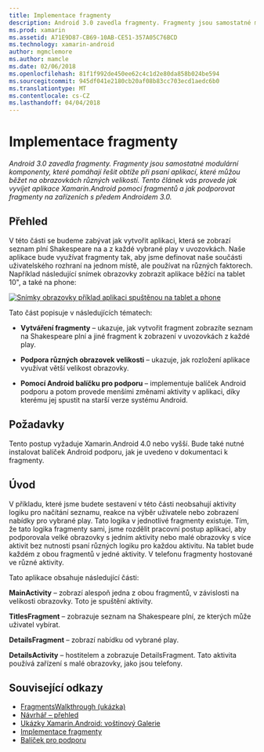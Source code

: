```yaml
---
title: Implementace fragmenty
description: Android 3.0 zavedla fragmenty. Fragmenty jsou samostatné modulární komponenty, které pomáhají řešit obtíže při psaní aplikací, které můžou běžet na obrazovkách různých velikostí. Tento článek vás provede jak vyvíjet aplikace Xamarin.Android pomocí fragmentů a jak podporovat fragmenty na zařízeních s předem Androidem 3.0.
ms.prod: xamarin
ms.assetid: A71E9D87-CB69-10AB-CE51-357A05C76BCD
ms.technology: xamarin-android
author: mgmclemore
ms.author: mamcle
ms.date: 02/06/2018
ms.openlocfilehash: 81f1f992de450ee62c4c1d2e80da858b024be594
ms.sourcegitcommit: 945df041e2180cb20af08b83cc703ecd1aedc6b0
ms.translationtype: MT
ms.contentlocale: cs-CZ
ms.lasthandoff: 04/04/2018
---
```

# <a name="implementing-with-fragments"></a>Implementace fragmenty

_Android 3.0 zavedla fragmenty. Fragmenty jsou samostatné modulární komponenty, které pomáhají řešit obtíže při psaní aplikací, které můžou běžet na obrazovkách různých velikostí. Tento článek vás provede jak vyvíjet aplikace Xamarin.Android pomocí fragmentů a jak podporovat fragmenty na zařízeních s předem Androidem 3.0._


## <a name="overview"></a>Přehled

V této části se budeme zabývat jak vytvořit aplikaci, která se zobrazí seznam plní Shakespeare na a z každé vybrané play v uvozovkách. Naše aplikace bude využívat fragmenty tak, aby jsme definovat naše součásti uživatelského rozhraní na jednom místě, ale používat na různých faktorech. Například následující snímek obrazovky zobrazit aplikace běžící na tablet 10", a také na phone:

[![Snímky obrazovky příklad aplikaci spuštěnou na tablet a phone](images/intro-screenshot-sml.png)](images/intro-screenshot.png#lightbox)

Tato část popisuje v následujících tématech:

- **Vytváření fragmenty** &ndash; ukazuje, jak vytvořit fragment zobrazíte seznam na Shakespeare plní a jiné fragment k zobrazení v uvozovkách z každé play.

- **Podpora různých obrazovek velikosti** &ndash; ukazuje, jak rozložení aplikace využívat větší velikost obrazovky.

- **Pomocí Android balíčku pro podporu** &ndash; implementuje balíček Android podporu a potom provede menšími změnami aktivity v aplikaci, díky kterému jej spustit na starší verze systému Android.


## <a name="requirements"></a>Požadavky

Tento postup vyžaduje Xamarin.Android 4.0 nebo vyšší. Bude také nutné instalovat balíček Android podporu, jak je uvedeno v dokumentaci k fragmenty.


## <a name="introduction"></a>Úvod

V příkladu, které jsme budete sestavení v této části neobsahují aktivity logiku pro načítání seznamu, reakce na výběr uživatele nebo zobrazení nabídky pro vybrané play. Tato logika v jednotlivé fragmenty existuje.
Tím, že tato logika fragmenty sami, jsme rozdělit pracovní postup aplikaci, aby podporovala velké obrazovky s jedním aktivity nebo malé obrazovky s více aktivit bez nutnosti psaní různých logiku pro každou aktivitu. Na tablet bude každém z obou fragmentů v jedné aktivity. V telefonu fragmenty hostované ve různé aktivity.

Tato aplikace obsahuje následující části:

 **MainActivity** – zobrazí alespoň jedna z obou fragmentů, v závislosti na velikosti obrazovky. Toto je spuštění aktivity.

 **TitlesFragment** – zobrazuje seznam na Shakespeare plní, ze kterých může uživatel vybírat.

 **DetailsFragment** – zobrazí nabídku od vybrané play.

 **DetailsActivity** – hostitelem a zobrazuje DetailsFragment.
Tato aktivita používá zařízení s malé obrazovky, jako jsou telefony.



## <a name="related-links"></a>Související odkazy

- [FragmentsWalkthrough (ukázka)](https://developer.xamarin.com/samples/monodroid/FragmentsWalkthrough/)
- [Návrhář – přehled](~/android/user-interface/android-designer/index.md)
- [Ukázky Xamarin.Android: voštinový Galerie](https://developer.xamarin.com/samples/HoneycombGallery/)
- [Implementace fragmenty](http://developer.android.com/guide/topics/fundamentals/fragments.html)
- [Balíček pro podporu](http://developer.android.com/sdk/compatibility-library.html)
